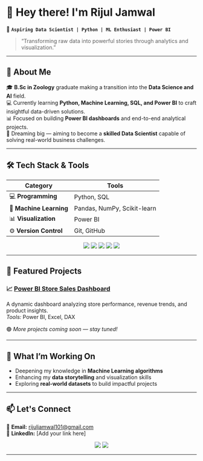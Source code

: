 # 👋 Hey there! I'm **Rijul Jamwal**  
🎯 **`Aspiring Data Scientist | Python | ML Enthusiast | Power BI`**  

> “Transforming raw data into powerful stories through analytics and visualization.”  

---

## 🧠 About Me  
🎓 **B.Sc in Zoology** graduate making a transition into the **Data Science and AI** field.  
💻 Currently learning **Python, Machine Learning, SQL, and Power BI** to craft insightful data-driven solutions.  
📊 Focused on building **Power BI dashboards** and end-to-end analytical projects.  
🚀 Dreaming big — aiming to become a **skilled Data Scientist** capable of solving real-world business challenges.  

---

## 🛠️ Tech Stack & Tools  

| Category | Tools |
|-----------|--------|
| 💻 **Programming** | Python, SQL |
| 🤖 **Machine Learning** | Pandas, NumPy, Scikit-learn |
| 📊 **Visualization** | Power BI |
| ⚙️ **Version Control** | Git, GitHub |

<p align="center">
  <img src="https://img.shields.io/badge/Python-3776AB?style=for-the-badge&logo=python&logoColor=white"/>
  <img src="https://img.shields.io/badge/PowerBI-F2C811?style=for-the-badge&logo=powerbi&logoColor=black"/>
  <img src="https://img.shields.io/badge/SQL-003B57?style=for-the-badge&logo=postgresql&logoColor=white"/>
  <img src="https://img.shields.io/badge/Machine%20Learning-FF6F00?style=for-the-badge&logo=googlecolab&logoColor=white"/>
  <img src="https://img.shields.io/badge/Git-F1502F?style=for-the-badge&logo=git&logoColor=white"/>
</p>

---

## 🚀 Featured Projects  

### 📈 [Power BI Store Sales Dashboard](#)  
A dynamic dashboard analyzing store performance, revenue trends, and product insights.  
*Tools:* Power BI, Excel, DAX  

🟢 *More projects coming soon — stay tuned!*  

---

## 🌱 What I’m Working On  
- Deepening my knowledge in **Machine Learning algorithms**  
- Enhancing my **data storytelling** and visualization skills  
- Exploring **real-world datasets** to build impactful projects  

---

## 📫 Let's Connect  

📧 **Email:** [rijuljamwal101@gmail.com](mailto:rijuljamwal101@gmail.com)  
🔗 **LinkedIn:** [Add your link here]  

<p align="center">
  <a href="mailto:rijuljamwal101@gmail.com"><img src="https://img.shields.io/badge/Email-Contact%20Me-blue?style=for-the-badge&logo=gmail"/></a>
  <a href="#"><img src="https://img.shields.io/badge/LinkedIn-Connect%20Here-blue?style=for-the-badge&logo=linkedin"/></a>
</p>

---





